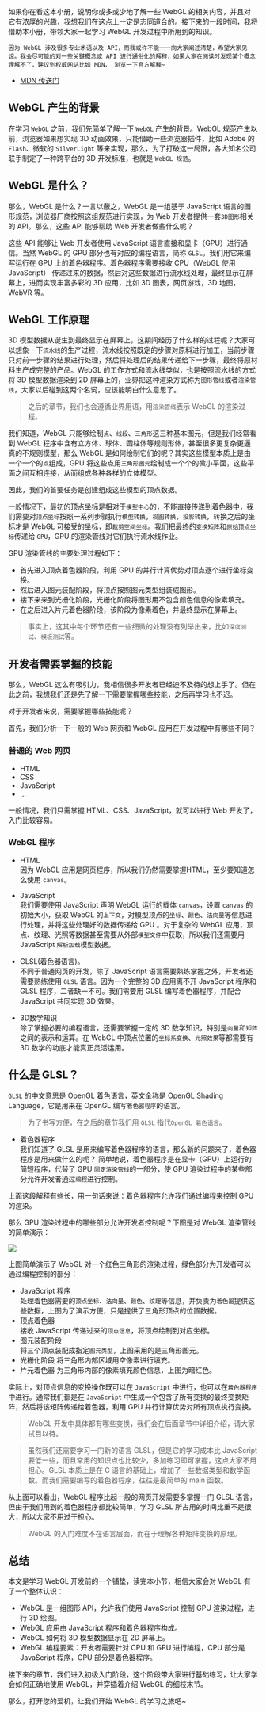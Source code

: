 

如果你在看这本小册，说明你或多或少地了解一些 WebGL 的相关内容，并且对它有浓厚的兴趣，我想我们在这点上一定是志同道合的。接下来的一段时间，我将借助本小册，带领大家一起学习 WebGL 开发过程中所用到的知识。

```!
因为 WebGL 涉及很多专业术语以及 API，而我或许不能一一向大家阐述清楚，希望大家见谅。我会尽可能的对一些关键概念或 API 进行通俗化的解释，如果大家在阅读时发现某个概念理解不了，建议到权威网站比如 MDN， 浏览一下官方解释~
```

* [MDN 传送门](https://developer.mozilla.org/zh-CN/docs/Web/API/WebGL_API)

## WebGL 产生的背景
在学习 `WebGL` 之前，我们先简单了解一下 `WebGL` 产生的背景。WebGL 规范产生以前，浏览器如果想实现 3D 动画效果，只能借助一些浏览器插件，比如 Adobe 的 `Flash`、微软的 `SilverLight` 等来实现，那么，为了打破这一局限，各大知名公司联手制定了一种跨平台的 3D 开发标准，也就是 `WebGL 规范`。

## WebGL 是什么？
那么，WebGL 是什么？一言以蔽之，WebGL 是一组基于 JavaScript 语言的图形规范，浏览器厂商按照这组规范进行实现，为 Web 开发者提供一套`3D图形`相关的 API。那么，这些 API 能够帮助 Web 开发者做些什么呢？

这些 API 能够让 Web 开发者使用 JavaScript 语言直接和显卡（GPU）进行通信。当然 WebGL 的 GPU 部分也有对应的编程语言，简称 `GLSL`。我们用它来编写运行在 GPU 上的着色器程序。着色器程序需要接收 CPU（WebGL 使用 JavaScript） 传递过来的数据，然后对这些数据进行流水线处理，最终显示在屏幕上，进而实现丰富多彩的 3D 应用，比如 3D 图表，网页游戏，3D 地图，WebVR 等。

## WebGL 工作原理

3D 模型数据从诞生到最终显示在屏幕上，这期间经历了什么样的过程呢？大家可以想象一下`流水线`的生产过程，流水线按照既定的步骤对原料进行加工，当前步骤只对前一步骤的结果进行处理，然后将处理后的结果传递给下一步骤，最终将原材料生产成完整的产品。WebGL 的工作方式和流水线类似，也是按照流水线的方式将 3D 模型数据渲染到 2D 屏幕上的，业界把这种渲染方式称为`图形管线`或者`渲染管线`，大家以后碰到这两个名词，应该能明白什么意思了。

>之后的章节，我们也会遵循业界用语，用`渲染管线`表示 WebGL 的渲染过程。

我们知道，WebGL 只能够绘制`点`、`线段`、`三角形`这三种基本图元，但是我们经常看到 WebGL 程序中含有立方体、球体、圆柱体等规则形体，甚至很多更复杂更逼真的不规则模型，那么 WebGL 是如何绘制它们的呢？其实这些模型本质上是由一个一个的`点`组成，GPU 将这些点用`三角形图元`绘制成一个个的微小平面，这些平面之间互相连接，从而组成各种各样的立体模型。

因此，我们的首要任务是创建组成这些模型的顶点数据。

一般情况下，最初的顶点坐标是相对于`模型中心`的，不能直接传递到着色器中，我们需要对`顶点坐标`按照一系列步骤执行`模型转换`，`视图转换`，`投影转换`，转换之后的坐标才是 WebGL 可接受的坐标，即`裁剪空间坐标`。我们把最终的`变换矩阵`和`原始顶点坐标`传递给 `GPU`，GPU 的渲染管线对它们执行流水线作业。

GPU 渲染管线的主要处理过程如下：

* 首先进入顶点着色器阶段，利用 GPU 的并行计算优势对顶点逐个进行坐标变换。
* 然后进入图元装配阶段，将顶点按照图元类型组装成图形。
* 接下来来到光栅化阶段，光栅化阶段将图形用不包含颜色信息的像素填充。
* 在之后进入片元着色器阶段，该阶段为像素着色，并最终显示在屏幕上。


>事实上，这其中每个环节还有一些细微的处理没有列举出来，比如`深度测试`、`模板测试`等。



## 开发者需要掌握的技能
那么，WebGL 这么有吸引力，我相信很多开发者已经迫不及待的想上手了。但在此之前，我想我们还是先了解一下需要掌握哪些技能，之后再学习也不迟。

对于开发者来说，需要掌握哪些技能呢？

首先，我们分析一下一般的 Web 网页和 WebGL 应用在开发过程中有哪些不同？

###  普通的 Web 网页

* HTML
* CSS
* JavaScript
* ...

一般情况，我们只需掌握 HTML、CSS、JavaScript，就可以进行 Web 开发了，入门比较容易。

### WebGL 程序

* HTML  
因为 WebGL 应用是网页程序，所以我们仍然需要掌握HTML，至少要知道怎么使用 `canvas`。

* JavaScript  
我们需要使用 JavaScript 声明 WebGL 运行的载体 `canvas`，设置 `canvas` 的初始大小，获取 WebGL 的`上下文`，对模型顶点的`坐标`、`颜色`、`法向量`等信息进行处理，并将这些处理好的数据传递给 GPU 。对于复杂的 WebGL 应用，顶点、纹理、光照等数据甚至需要从外部`模型文件`中获取，所以我们还需要用 JavaScript `解析加载`模型数据。

* GLSL(着色器语言)。  
不同于普通网页的开发，除了 JavaScript 语言需要熟练掌握之外，开发者还需要熟练使用 `GLSL` 语言。因为一个完整的 3D 应用离不开 JavaScript 程序和 GLSL 程序，二者缺一不可。我们需要用 GLSL 编写着色器程序，并配合 JavaScript 共同实现 3D 效果。
* 3D数学知识  
除了掌握必要的编程语言，还需要掌握一定的 3D 数学知识，特别是`向量`和`矩阵`之间的表示和运算。在 WebGL 中顶点位置的`坐标系变换`、`光照效果`等都需要有 3D 数学的功底才能真正灵活运用。

## 什么是 GLSL？

`GLSL` 的中文意思是 OpenGL 着色语言，英文全称是 OpenGL Shading Language，它是用来在 OpenGL 编写`着色器程序`的语言。

>为了书写方便，在之后的章节我们用 `GLSL` 指代`OpenGL 着色语言`。

* 着色器程序  
我们知道了 GLSL 是用来编写着色器程序的语言，那么新的问题来了，着色器程序是用来做什么的呢？
简单地说，着色器程序是在显卡（GPU）上运行的简短程序，代替了 GPU `固定渲染管线`的一部分，使 GPU 渲染过程中的某些部分允许开发者通过`编程`进行控制。

上面这段解释有些长，用一句话来说：着色器程序允许我们通过编程来控制 GPU 的渲染。

那么 GPU 渲染过程中的哪些部分允许开发者控制呢？下图是对 WebGL 渲染管线的简单演示：

![](https://p1-jj.byteimg.com/tos-cn-i-t2oaga2asx/gold-user-assets/2018/9/5/165a8dc3be028ca3~tplv-t2oaga2asx-image.image)

上图简单演示了 WebGL 对一个红色三角形的渲染过程，绿色部分为开发者可以通过编程控制的部分：

* JavaScript 程序  
  处理着色器需要的`顶点坐标`、`法向量`、`颜色`、`纹理`等信息，并负责为`着色器`提供这些数据，上图为了演示方便，只是提供了三角形顶点的位置数据。
* 顶点着色器  
  接收 JavaScript 传递过来的`顶点信息`，将顶点绘制到对应坐标。
* 图元装配阶段  
  将三个顶点装配成指定`图元类型`，上图采用的是三角形图元。
* 光栅化阶段
  将三角形内部区域用空像素进行填充。
* 片元着色器
  为三角形内部的像素填充颜色信息，上图为暗红色。
  
实际上，对顶点信息的变换操作既可以在 `JavaScript` 中进行，也可以在`着色器程序`中进行。通常我们都是在 `JavaScript` 中生成一个包含了所有变换的最终变换矩阵，然后将该矩阵传递给着色器，利用 GPU 并行计算优势对所有顶点执行变换。

>WebGL 开发中具体都有哪些变换，我们会在后面章节中详细介绍，请大家拭目以待。

>虽然我们还需要学习一门新的语言 GLSL，但是它的学习成本比 JavaScript 要低一些，而且常用的知识点也比较少，多加练习即可掌握，这点大家不用担心。GLSL 本质上是在 C 语言的基础上，增加了一些数据类型和数学函数。而我们需要编写的着色器程序，往往是最简单的 main 函数。


从上面可以看出，WebGL 程序比起一般的网页开发需要多掌握一门 GLSL 语言，但由于我们用到的着色器程序都比较简单，学习 GLSL 所占用的时间比重不是很大，所以大家不用过于担心。

> WebGL 的入门难度不在语言层面，而在于理解各种矩阵变换的原理。



## 总结

本文是学习 WebGL 开发前的一个铺垫，读完本小节，相信大家会对 WebGL 有了一个整体认识：

* WebGL 是一组图形 API，允许我们使用 JavaScript 控制 GPU 渲染过程，进行 3D 绘图。
* WebGL 应用由 JavaScript 程序和着色器程序构成。 
* WebGL 如何将 3D 模型数据显示在 2D 屏幕上。
* WebGL 编程要素：开发者需要针对 CPU 和 GPU 进行编程，CPU 部分是 JavaScript 程序，GPU 部分是着色器程序。


接下来的章节，我们进入初级入门阶段，这个阶段带大家进行基础练习，让大家学会如何正确地使用 WebGL，并穿插着介绍 WebGL 的细枝末节。

那么，打开您的爱机，让我们开始 WebGL 的学习之旅吧~